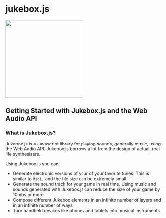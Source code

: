 jukebox.js
=========
<!-- ![jukebox.js logo](http://danielstern.github.io/jukeboxjs/images/logo.svg) -->
<img src="http://danielstern.github.io/jukeboxjs/images/logo%20notext.svg" width=250px alt="">

 <h2>Getting Started with Jukebox.js and the Web Audio API</h2>
    <h3>What is Jukebox.js?</h3>
    <p>
        Jukebox.js is a Javascript library for playing sounds, generally music, using the Web Audio API. Jukebox.js borrows a lot from the design of actual, real life synthesizers.
    </p>
    <p>
        Using Jukebox.js you can:
        <ul>
            <li>
                Generate electronic versions of your of your favorite tunes. This is similar to <code>Midi,</code> and the file size can be extremely small.
            </li>
            <li>
                Generate the sound track for your game in real time. Using music and sounds generated with Jukebox.js can reduce the size of your game by 10mbs or more.
            </li>
            <li>
                Compose different Jukebox elements in an infinite number of layers and in an infinite number of ways
            </li>
            <li>
                Turn handheld devices like phones and tablets into musical instruments
            </li>
        </ul>
    </p>
